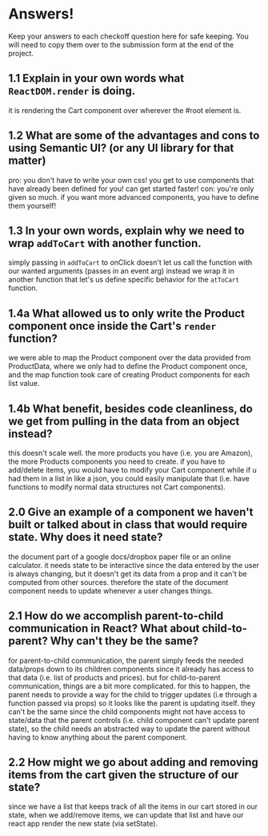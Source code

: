 # Answers!
Keep your answers to each checkoff question here for safe keeping. You will need to copy them over to the submission form at the end of the project. 

## 1.1 Explain in your own words what `ReactDOM.render` is doing. ##
it is rendering the Cart component over wherever the #root element is.

## 1.2 What are some of the advantages and cons to using Semantic UI? (or any UI library for that matter) ##
pro: you don't have to write your own css! you get to use components that have already been defined for you! can get started faster!
con: you're only given so much. if you want more advanced components, you have to define them yourself!

## 1.3 In your own words, explain why we need to wrap `addToCart` with another function. ##
simply passing in `addToCart` to onClick doesn't let us call the function with our wanted arguments (passes in an event arg)
instead we wrap it in another function that let's us define specific behavior for the `atToCart` function.

## 1.4a What allowed us to only write the Product component once inside the Cart's `render` function? ##
we were able to map the Product component over the data provided from ProductData, where we only had to define the Product component once, and the map function took care of creating Product components for each list value.

## 1.4b What benefit, besides code cleanliness, do we get from pulling in the data from an object instead? ##
this doesn't scale well. the more products you have (i.e. you are Amazon), the more Products components you need to create. if you have to add/delete items, you would have to modify your Cart component while if u had them in a list in like a json, you could easily manipulate that (i.e. have functions to modify normal data structures not Cart components). 

## 2.0 Give an example of a component we haven't built or talked about in class that would require state. Why does it need state? ##
the document part of a google docs/dropbox paper file or an online calculator. it needs state to be interactive since the data entered by the user is always changing, but it doesn't get its data from a prop and it can't be computed from other sources. therefore the state of the document component needs to update whenever a user changes things.

## 2.1 How do we accomplish parent-to-child communication in React? What about child-to-parent? Why can't they be the same? ##
for parent-to-child communication, the parent simply feeds the needed data/props down to its children components since it already has access to that data (i.e. list of products and prices). but for child-to-parent communication, things are a bit more complicated. for this to happen, the parent needs to provide a way for the child to trigger updates (i.e through a function passed via props) so it looks like the parent is updating itself. they can't be the same since the child components might not have access to state/data that the parent controls (i.e. child component can't update parent state), so the child needs an abstracted way to update the parent without having to know anything about the parent component.

## 2.2 How might we go about adding and removing items from the cart given the structure of our state? ##
since we have a list that keeps track of all the items in our cart stored in our state, when we add/remove items, we can update that list and have our react app render the new state (via setState). 
